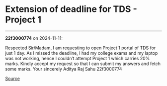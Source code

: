 # Extension of deadline for TDS - Project 1


---

**22f3000774** on 2024-11-11:

Respected Sir/Madam,
I am requesting to open Project 1 portal of TDS for just 1 day.
As I missed the deadline, I had my college exams and my laptop was not working, hence I couldn’t attempt Project 1 which carries 20% marks.
Kindly accept my request so that I can submit my answers and fetch some marks.
Your sincerely
Aditya Raj Sahu
22f3000774

[Source](https://discourse.onlinedegree.iitm.ac.in/t/extension-of-deadline-for-tds-project-1/156153/1)